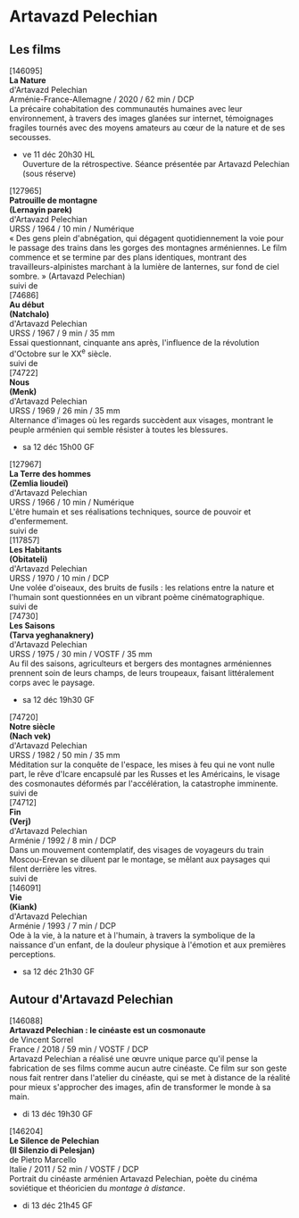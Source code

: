 # Artavazd Pelechian

## Les films

[146095]  
**La Nature**  
d'Artavazd Pelechian  
Arménie-France-Allemagne / 2020 / 62 min / DCP  
La précaire cohabitation des communautés humaines avec leur environnement, à travers des images glanées sur internet, témoignages fragiles tournés avec des moyens amateurs au cœur de la nature et de ses secousses.

- ve 11 déc 20h30 HL  
Ouverture de la rétrospective. Séance présentée par Artavazd Pelechian (sous réserve)

[127965]  
**Patrouille de montagne**  
**(Lernayin parek)**  
d'Artavazd Pelechian  
URSS / 1964 / 10 min / Numérique  
« Des gens plein d'abnégation, qui dégagent quotidiennement la voie pour le passage des trains dans les gorges des montagnes arméniennes. Le film commence et se termine par des plans identiques, montrant des travailleurs-alpinistes marchant à la lumière de lanternes, sur fond de ciel sombre. » (Artavazd Pelechian)  
suivi de  
[74686]  
**Au début**  
**(Natchalo)**  
d'Artavazd Pelechian  
URSS / 1967 / 9 min / 35 mm  
Essai questionnant, cinquante ans après, l'influence de la révolution d'Octobre sur le XX<sup>e</sup> siècle.  
suivi de  
[74722]  
**Nous**  
**(Menk)**  
d'Artavazd Pelechian  
URSS / 1969 / 26 min / 35 mm  
Alternance d'images où les regards succèdent aux visages, montrant le peuple arménien qui semble résister à toutes les blessures.

- sa 12 déc 15h00 GF

[127967]  
**La Terre des hommes**  
**(Zemlia lioudeï)**  
d'Artavazd Pelechian  
URSS / 1966 / 10 min / Numérique  
L'être humain et ses réalisations techniques, source de pouvoir et d'enfermement.  
suivi de  
[117857]  
**Les Habitants**  
**(Obitateli)**  
d'Artavazd Pelechian  
URSS / 1970 / 10 min / DCP  
Une volée d'oiseaux, des bruits de fusils : les relations entre la nature et l'humain sont questionnées en un vibrant poème cinématographique.  
suivi de  
[74730]  
**Les Saisons**  
**(Tarva yeghanaknery)**  
d'Artavazd Pelechian  
URSS / 1975 / 30 min / VOSTF / 35 mm  
Au fil des saisons, agriculteurs et bergers des montagnes arméniennes prennent soin de leurs champs, de leurs troupeaux, faisant littéralement corps avec le paysage.

- sa 12 déc 19h30 GF

[74720]  
**Notre siècle**  
**(Nach vek)**  
d'Artavazd Pelechian  
URSS / 1982 / 50 min / 35 mm  
Méditation sur la conquête de l'espace, les mises à feu qui ne vont nulle part, le rêve d'Icare encapsulé par les Russes et les Américains, le visage des cosmonautes déformés par l'accélération, la catastrophe imminente.  
suivi de  
[74712]  
**Fin**  
**(Verj)**  
d'Artavazd Pelechian  
Arménie / 1992 / 8 min / DCP  
Dans un mouvement contemplatif, des visages de voyageurs du train Moscou-Erevan se diluent par le montage, se mêlant aux paysages qui filent derrière les vitres.  
suivi de  
[146091]  
**Vie**  
**(Kiank)**  
d'Artavazd Pelechian  
Arménie / 1993 / 7 min / DCP  
Ode à la vie, à la nature et à l'humain, à travers la symbolique de la naissance d'un enfant, de la douleur physique à l'émotion et aux premières perceptions.

- sa 12 déc 21h30 GF

## Autour d'Artavazd Pelechian

[146088]  
**Artavazd Pelechian : le cinéaste est un cosmonaute**  
de Vincent Sorrel  
France / 2018 / 59 min / VOSTF / DCP  
Artavazd Pelechian a réalisé une œuvre unique parce qu'il pense la fabrication de ses films comme aucun autre cinéaste. Ce film sur son geste nous fait rentrer dans l'atelier du cinéaste, qui se met à distance de la réalité pour mieux s'approcher des images, afin de transformer le monde à sa main.

- di 13 déc 19h30 GF

[146204]  
**Le Silence de Pelechian**  
**(Il Silenzio di Pelesjan)**  
de Pietro Marcello  
Italie / 2011 / 52 min / VOSTF / DCP  
Portrait du cinéaste arménien Artavazd Pelechian, poète du cinéma soviétique et théoricien du _montage à distance_.

- di 13 déc 21h45 GF


